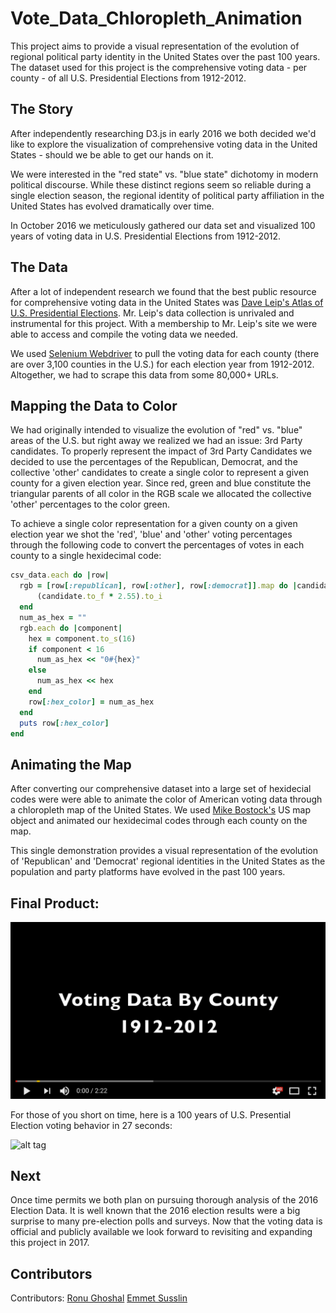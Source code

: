 # Vote_Data_Chloropleth_Animation

This project aims to provide a visual representation of the evolution of regional political party identity in the United States over the past 100 years.  The dataset used for this project is the comprehensive voting data - per county - of all U.S. Presidential Elections from 1912-2012.


## The Story

After independently researching D3.js in early 2016 we both decided we'd like to explore the visualization of comprehensive voting data in the United States - should we be able to get our hands on it.  

We were interested in the "red state" vs. "blue state" dichotomy in modern political discourse.  While these distinct regions seem so reliable during a single election season, the regional identity of political party affiliation in the United States has evolved dramatically over time.

In October 2016 we meticulously gathered our data set and visualized 100 years of voting data in U.S. Presidential Elections from 1912-2012.

## The Data

After a lot of independent research we found that the best public resource for comprehensive voting data in the United States was [Dave Leip's Atlas of U.S. Presidential Elections](http://uselectionatlas.org).  Mr. Leip's data collection is unrivaled and instrumental for this project.  With a membership to Mr. Leip's site we were able to access and compile the voting data we needed. 

We used [Selenium Webdriver](http://www.seleniumhq.org/projects/webdriver) to pull the voting data for each county (there are over 3,100 counties in the U.S.) for each election year from 1912-2012.  Altogether, we had to scrape this data from some 80,000+ URLs.


## Mapping the Data to Color

We had originally intended to visualize the evolution of "red" vs. "blue" areas of the U.S. but right away we realized we had an issue: 3rd Party candidates.  To properly represent the impact of 3rd Party Candidates we decided to use the percentages of the Republican, Democrat, and the collective 'other' candidates to create a single color to represent a given county for a given election year.  Since red, green and blue constitute the triangular parents of all color in the RGB scale we allocated the collective 'other' percentages to the color green.

To achieve a single color representation for a given county on a given election year we shot the 'red', 'blue' and 'other' voting percentages through the following code to convert the percentages of votes in each county to a single hexidecimal code:

```ruby
csv_data.each do |row|
  rgb = [row[:republican], row[:other], row[:democrat]].map do |candidate|
      (candidate.to_f * 2.55).to_i
  end
  num_as_hex = ""
  rgb.each do |component|
    hex = component.to_s(16)
    if component < 16
      num_as_hex << "0#{hex}"
    else
      num_as_hex << hex
    end
    row[:hex_color] = num_as_hex
  end
  puts row[:hex_color]
end
```



## Animating the Map

After converting our comprehensive dataset into a large set of hexidecial codes were were able to animate the color of American voting data through a chloropleth map of the United States.  We used [Mike Bostock's](https://bl.ocks.org/mbostock) US map object and animated our hexidecimal codes through each county on the map.

This single demonstration provides a visual representation of the evolution of 'Republican' and 'Democrat' regional identities in the United States as the population and party platforms have evolved in the past 100 years.

## Final Product:

[![Alt text](pics/ss.png)](https://www.youtube.com/watch?v=76Ki5PYN2qk)

For those of you short on time, here is a 100 years of U.S. Presential Election voting behavior in 27 seconds:

![alt tag](gif.gif)


## Next

Once time permits we both plan on pursuing thorough analysis of the 2016 Election Data.  It is well known that the 2016 election results were a big surprise to many pre-election polls and surveys.  Now that the voting data is official and publicly available we look forward to revisiting and expanding this project in 2017.


## Contributors

Contributors:
[Ronu Ghoshal](https://github.com/RonuGhoshal)
[Emmet Susslin](https://github.com/esusslin)
